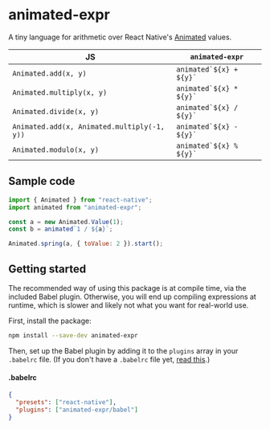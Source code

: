 # animated-expr

A tiny language for arithmetic over React Native's [Animated](https://facebook.github.io/react-native/docs/animations.html) values.

| JS                                          | `animated-expr`             |
| ------------------------------------------- | --------------------------- |
| `Animated.add(x, y)`                        | `` animated`${x} + ${y}` `` |
| `Animated.multiply(x, y)`                   | `` animated`${x} * ${y}` `` |
| `Animated.divide(x, y)`                     | `` animated`${x} / ${y}` `` |
| `Animated.add(x, Animated.multiply(-1, y))` | `` animated`${x} - ${y}` `` |
| `Animated.modulo(x, y)`                     | `` animated`${x} % ${y}` `` |

## Sample code

```js
import { Animated } from "react-native";
import animated from "animated-expr";

const a = new Animated.Value(1);
const b = animated`1 / ${a}`;

Animated.spring(a, { toValue: 2 }).start();
```

## Getting started

The recommended way of using this package is at compile time, via the included Babel plugin. Otherwise, you will end up compiling expressions at runtime, which is slower and likely not what you want for real-world use.

First, install the package:

```sh
npm install --save-dev animated-expr
```

Then, set up the Babel plugin by adding it to the `plugins` array in your `.babelrc` file. (If you don't have a `.babelrc` file yet, [read this](https://github.com/facebook/react-native/tree/master/babel-preset).)

#### .babelrc

```json
{
  "presets": ["react-native"],
  "plugins": ["animated-expr/babel"]
}
```
